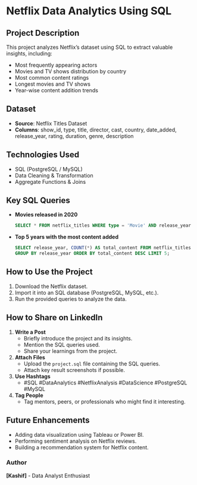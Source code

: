 # **Netflix Data Analytics Using SQL**

## **Project Description**
This project analyzes Netflix’s dataset using SQL to extract valuable insights, including:
- Most frequently appearing actors
- Movies and TV shows distribution by country
- Most common content ratings
- Longest movies and TV shows
- Year-wise content addition trends

## **Dataset**
- **Source**: Netflix Titles Dataset
- **Columns**: show_id, type, title, director, cast, country, date_added, release_year, rating, duration, genre, description

## **Technologies Used**
- SQL (PostgreSQL / MySQL)
- Data Cleaning & Transformation
- Aggregate Functions & Joins

## **Key SQL Queries**
- **Movies released in 2020**
  ```sql
  SELECT * FROM netflix_titles WHERE type = 'Movie' AND release_year = 2020;
  ```
- **Top 5 years with the most content added**
  ```sql
  SELECT release_year, COUNT(*) AS total_content FROM netflix_titles
  GROUP BY release_year ORDER BY total_content DESC LIMIT 5;
  ```

## **How to Use the Project**
1. Download the Netflix dataset.
2. Import it into an SQL database (PostgreSQL, MySQL, etc.).
3. Run the provided queries to analyze the data.

## **How to Share on LinkedIn**
1. **Write a Post**
   - Briefly introduce the project and its insights.
   - Mention the SQL queries used.
   - Share your learnings from the project.
2. **Attach Files**
   - Upload the `project.sql` file containing the SQL queries.
   - Attach key result screenshots if possible.
3. **Use Hashtags**
   - #SQL #DataAnalytics #NetflixAnalysis #DataScience #PostgreSQL #MySQL
4. **Tag People**
   - Tag mentors, peers, or professionals who might find it interesting.

## **Future Enhancements**
- Adding data visualization using Tableau or Power BI.
- Performing sentiment analysis on Netflix reviews.
- Building a recommendation system for Netflix content.

### **Author**
**[Kashif]** - Data Analyst Enthusiast



